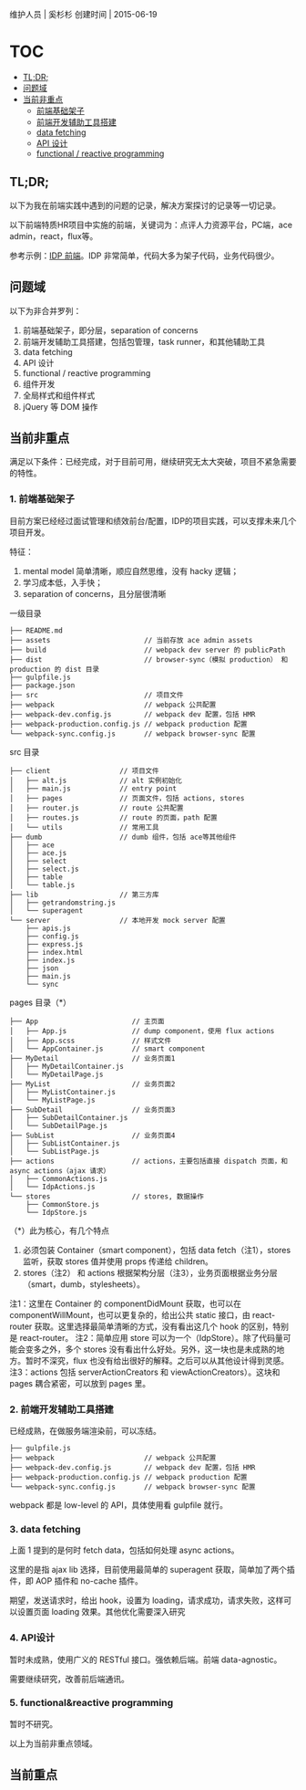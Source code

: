 
维护人员  | 奚杉杉
创建时间  | 2015-06-19

# TOC

- [TL;DR;](#user-content-tldr)
- [问题域](#user-content-问题域)
- [当前非重点](#user-content-当前非重点)
  - [前端基础架子](#user-content-1-前端基础架子)
  - [前端开发辅助工具搭建](#user-content-2-前端开发辅助工具搭建)
  - [data fetching](#user-content-3-data-fetching)
  - [API 设计](#user-content-4-api设计)
  - [functional / reactive programming](#user-content-5-functionalreactive-programming)

## TL;DR;

以下为我在前端实践中遇到的问题的记录，解决方案探讨的记录等一切记录。

以下前端特质HR项目中实施的前端，关键词为：点评人力资源平台，PC端，ace admin，react，flux等。

参考示例：[IDP 前端](http://code.dianpingoa.com/shanshan.xi/ehr-ace-seed)。IDP 非常简单，代码大多为架子代码，业务代码很少。

## 问题域

以下为非合并罗列：

1. 前端基础架子，即分层，separation of concerns
2. 前端开发辅助工具搭建，包括包管理，task runner，和其他辅助工具
3. data fetching
4. API 设计
5. functional / reactive programming
6. 组件开发
7. 全局样式和组件样式
8. jQuery 等 DOM 操作

## 当前非重点

满足以下条件：已经完成，对于目前可用，继续研究无太大突破，项目不紧急需要的特性。

### 1. 前端基础架子

目前方案已经经过面试管理和绩效前台/配置，IDP的项目实践，可以支撑未来几个项目开发。

特征：

1. mental model 简单清晰，顺应自然思维，没有 hacky 逻辑；
2. 学习成本低，入手快；
3. separation of concerns，且分层很清晰

一级目录

```
├── README.md
├── assets                       // 当前存放 ace admin assets
├── build                        // webpack dev server 的 publicPath
├── dist                         // browser-sync（模拟 production） 和 production 的 dist 目录
├── gulpfile.js
├── package.json
├── src                          // 项目文件
├── webpack                      // webpack 公共配置
├── webpack-dev.config.js        // webpack dev 配置，包括 HMR
├── webpack-production.config.js // webpack production 配置
└── webpack-sync.config.js       // webpack browser-sync 配置
```

src 目录

```
├── client                 // 项目文件
│   ├── alt.js             // alt 实例初始化
│   ├── main.js            // entry point
│   ├── pages              // 页面文件，包括 actions, stores
│   ├── router.js          // route 公共配置
│   ├── routes.js          // route 的页面，path 配置
│   └── utils              // 常用工具
├── dumb                   // dumb 组件，包括 ace等其他组件
│   ├── ace
│   ├── ace.js
│   ├── select
│   ├── select.js
│   ├── table
│   └── table.js
├── lib                    // 第三方库
│   ├── getrandomstring.js
│   └── superagent
└── server                 // 本地开发 mock server 配置
    ├── apis.js
    ├── config.js
    ├── express.js
    ├── index.html
    ├── index.js
    ├── json
    ├── main.js
    └── sync

```


pages 目录（*）

```
├── App                       // 主页面
│   ├── App.js                // dump component，使用 flux actions
│   ├── App.scss              // 样式文件
│   └── AppContainer.js       // smart component
├── MyDetail                  // 业务页面1
│   ├── MyDetailContainer.js
│   └── MyDetailPage.js
├── MyList                    // 业务页面2
│   ├── MyListContainer.js
│   └── MyListPage.js
├── SubDetail                 // 业务页面3
│   ├── SubDetailContainer.js
│   └── SubDetailPage.js
├── SubList                   // 业务页面4
│   ├── SubListContainer.js
│   └── SubListPage.js
├── actions                   // actions，主要包括直接 dispatch 页面，和 async actions（ajax 请求）
│   ├── CommonActions.js
│   └── IdpActions.js
└── stores                    // stores, 数据操作
    ├── CommonStore.js
    └── IdpStore.js

```

（*）此为核心，有几个特点

1. 必须包装 Container（smart component），包括 data fetch（注1），stores 监听，获取 stores 值并使用 props 传递给 children。
2. stores（注2） 和 actions 根据架构分层（注3），业务页面根据业务分层（smart，dumb，stylesheets）。

注1：这里在 Container 的 componentDidMount 获取，也可以在 componentWillMount，也可以更复杂的，给出公共 static 接口，由 react-router 获取。这里选择最简单清晰的方式，没有看出这几个 hook 的区别，特别是 react-router。
注2：简单应用 store 可以为一个（IdpStore）。除了代码量可能会变多之外，多个 stores 没有看出什么好处。另外，这一块也是未成熟的地方。暂时不深究，flux 也没有给出很好的解释。之后可以从其他设计得到灵感。
注3：actions 包括 serverActionCreators 和 viewActionCreators）。这块和 pages 耦合紧密，可以放到 pages 里。

### 2. 前端开发辅助工具搭建

已经成熟，在做服务端渲染前，可以冻结。

```
├── gulpfile.js
├── webpack                      // webpack 公共配置
├── webpack-dev.config.js        // webpack dev 配置，包括 HMR
├── webpack-production.config.js // webpack production 配置
└── webpack-sync.config.js       // webpack browser-sync 配置
```

webpack 都是 low-level 的 API，具体使用看 gulpfile 就行。

### 3. data fetching

上面 1 提到的是何时 fetch data，包括如何处理 async actions。

这里的是指 ajax lib 选择，目前使用最简单的 superagent 获取，简单加了两个插件，即 AOP 插件和 no-cache 插件。

期望，发送请求时，给出 hook，设置为 loading，请求成功，请求失败，这样可以设置页面 loading 效果。其他优化需要深入研究

### 4. API设计

暂时未成熟，使用广义的 RESTful 接口。强依赖后端。前端 data-agnostic。

需要继续研究，改善前后端通讯。

### 5. functional&reactive programming

暂时不研究。

以上为当前非重点领域。

## 当前重点
